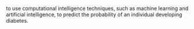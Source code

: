 to use computational intelligence techniques, such as machine
learning and artificial intelligence, to predict the probability of an
individual developing diabetes.
